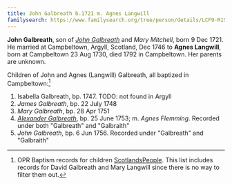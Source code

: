 ```yaml
---
title: John Galbreath b.1721 m. Agnes Langwill
familysearch: https://www.familysearch.org/tree/person/details/LCF9-R1S
---
```


**John Galbreath**, son of [*John Galbreath*](galbreath-john-1680.md) and *Mary Mitchell*, born 9 Dec 1721. He married at Campbeltown, Argyll, Scotland, Dec 1746 to **Agnes Langwill**, born at Campbeltown 23 Aug 1730, died 1792 in Campbeltown.  Her parents are unknown.

Children of John and Agnes (Langwill) Galbreath, all baptized in Campbeltown:[^children]

1. Isabella Galbreath, bp. 1747.  TODO: not found in Argyll
2. *James Galbreath*, bp. 22 July 1748
3. *Mary Galbreath*, bp. 28 Apr 1751
4. [*Alexander Galbreath*](galbreath-alexander-1753.md), bp. 25 June 1753; m. *Agnes Flemming*. Recorded under both "Galbreath" and "Galbraith"
5. *John Galbreath*, bp. 6 Jun 1756.  Recorded under "Galbreath" and "Galbraith"

[^children]: OPR Baptism records for children [ScotlandsPeople](https://www.scotlandspeople.gov.uk/record-results?search_type=people&event=%28B%20OR%20C%20OR%20S%29&record_type%5B0%5D=opr_births&church_type=Old%20Parish%20Registers&dl_cat=church&dl_rec=church-births-baptisms&surname=galbreath&surname_so=syn&forename_so=starts&from_year=1747&to_year=1760&parent_names=langwill&parent_names_so=exact&parent_name_two_so=exact&record=Church%20of%20Scotland%20%28old%20parish%20registers%29%20Roman%20Catholic%20Church%20Other%20churches&sort=asc&order=Date&field=year). This list includes records for David Galbreath and Mary Langwill since there is no way to filter them out.
